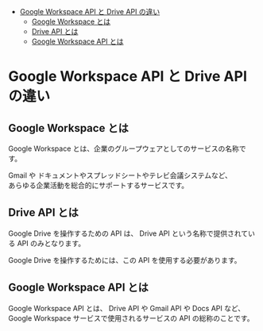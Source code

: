 <!-- TOC START min:1 max:3 link:true asterisk:false update:true -->
- [Google Workspace API と Drive API の違い](#google-workspace-api-と-drive-api-の違い)
  - [Google Workspace とは](#google-workspace-とは)
  - [Drive API とは](#drive-api-とは)
  - [Google Workspace API とは](#google-workspace-api-とは)
<!-- TOC END -->


# Google Workspace API と Drive API の違い

## Google Workspace とは

Google Workspace とは、企業のグループウェアとしてのサービスの名称です。

Gmail や ドキュメントやスプレッドシートやテレビ会議システムなど、  
あらゆる企業活動を総合的にサポートするサービスです。


## Drive API とは

Google Drive を操作するための API は、 Drive API という名称で提供されている API のみとなります。

Google Drive を操作するためには、この API を使用する必要があります。


## Google Workspace API とは

Google Workspace API とは、 Drive API や Gmail API や Docs API など、  
Google Workspace サービスで使用されるサービスの API の総称のことです。
